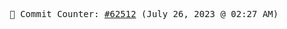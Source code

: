 <p align="center">
    <samp>
        📮 Commit Counter: <a href="https://github.com/Javascript-void0/Javascript-void0/commits/main">#62512</a> (July 26, 2023 @ 02:27 AM)
    </samp>
</p>